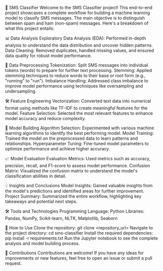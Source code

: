 📱 SMS Classifier
Welcome to the SMS Classifier project! This end-to-end project showcases a complete workflow for building a machine learning model to classify SMS messages. The main objective is to distinguish between spam and ham (non-spam) messages. Here's a breakdown of what this project entails:

📊 Data Analysis
Exploratory Data Analysis (EDA): Performed in-depth analysis to understand the data distribution and uncover hidden patterns.
Data Cleaning: Removed duplicates, handled missing values, and ensured data quality for robust model performance.

🧹 Data Preprocessing
Tokenization: Split SMS messages into individual tokens (words) to prepare for further text processing.
Stemming: Applied stemming techniques to reduce words to their base or root form (e.g., "running" to "run").
Imbalance Handling: Addressed class imbalance to improve model performance using techniques like oversampling and undersampling.

🛠️ Feature Engineering
Vectorization: Converted text data into numerical format using methods like TF-IDF to create meaningful features for the model.
Feature Selection: Selected the most relevant features to enhance model accuracy and reduce complexity.

🚀 Model Building
Algorithm Selection: Experimented with various machine learning algorithms to identify the best performing model.
Model Training: Trained the model on the preprocessed data to learn patterns and relationships.
Hyperparameter Tuning: Fine-tuned model parameters to optimize performance and achieve higher accuracy.

📈 Model Evaluation
Evaluation Metrics: Used metrics such as accuracy, precision, recall, and F1-score to assess model performance.
Confusion Matrix: Visualized the confusion matrix to understand the model's classification abilities in detail.

💡 Insights and Conclusions
Model Insights: Gained valuable insights from the model's predictions and identified areas for further improvement.
Project Summary: Summarized the entire workflow, highlighting key takeaways and potential next steps.

🛠️ Tools and Technologies
Programming Language: Python
Libraries: Pandas, NumPy, Scikit-learn, NLTK, Matplotlib, Seaborn

📌 How to Use
Clone the repository: git clone <repository_url>
Navigate to the project directory: cd sms-classifier
Install the required dependencies: pip install -r requirements.txt
Run the Jupyter notebook to see the complete analysis and model building process.

🤝 Contributions
Contributions are welcome! If you have any ideas for improvements or new features, feel free to open an issue or submit a pull request.
